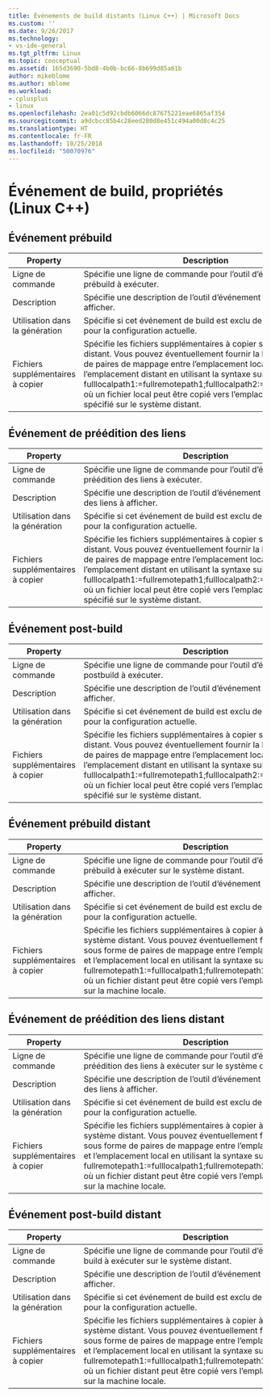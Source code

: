```yaml
---
title: Événements de build distants (Linux C++) | Microsoft Docs
ms.custom: ''
ms.date: 9/26/2017
ms.technology:
- vs-ide-general
ms.tgt_pltfrm: Linux
ms.topic: conceptual
ms.assetid: 165d3690-5bd8-4b0b-bc66-8b699d85a61b
author: mikeblome
ms.author: mblome
ms.workload:
- cplusplus
- linux
ms.openlocfilehash: 2ea01c5d92cbdb6066dc87675221eae6865af354
ms.sourcegitcommit: a9dcbcc85b4c28eed280d8e451c494a00d8c4c25
ms.translationtype: HT
ms.contentlocale: fr-FR
ms.lasthandoff: 10/25/2018
ms.locfileid: "50070976"
---
```

# <a name="build-event-properties-linux-c"></a>Événement de build, propriétés (Linux C++)

## <a name="pre-build-event"></a>Événement prébuild

Property | Description
--- | ---
Ligne de commande | Spécifie une ligne de commande pour l’outil d’événement prébuild à exécuter.
Description | Spécifie une description de l’outil d’événement prébuild à afficher.
Utilisation dans la génération | Spécifie si cet événement de build est exclu de la génération pour la configuration actuelle.
Fichiers supplémentaires à copier | Spécifie les fichiers supplémentaires à copier sur le système distant. Vous pouvez éventuellement fournir la liste sous forme de paires de mappage entre l’emplacement local et l’emplacement distant en utilisant la syntaxe suivante : fulllocalpath1:=fullremotepath1;fulllocalpath2:=fullremotepath2, où un fichier local peut être copié vers l’emplacement distant spécifié sur le système distant.

## <a name="pre-link-event"></a>Événement de préédition des liens

Property | Description
--- | ---
Ligne de commande | Spécifie une ligne de commande pour l’outil d’événement de préédition des liens à exécuter.
Description | Spécifie une description de l’outil d’événement de préédition des liens à afficher.
Utilisation dans la génération | Spécifie si cet événement de build est exclu de la génération pour la configuration actuelle.
Fichiers supplémentaires à copier | Spécifie les fichiers supplémentaires à copier sur le système distant. Vous pouvez éventuellement fournir la liste sous forme de paires de mappage entre l’emplacement local et l’emplacement distant en utilisant la syntaxe suivante : fulllocalpath1:=fullremotepath1;fulllocalpath2:=fullremotepath2, où un fichier local peut être copié vers l’emplacement distant spécifié sur le système distant.

## <a name="post-build-event"></a>Événement post-build

Property | Description
--- | ---
Ligne de commande | Spécifie une ligne de commande pour l’outil d’événement postbuild à exécuter.
Description | Spécifie une description de l’outil d’événement post-build à afficher.
Utilisation dans la génération | Spécifie si cet événement de build est exclu de la génération pour la configuration actuelle.
Fichiers supplémentaires à copier | Spécifie les fichiers supplémentaires à copier sur le système distant. Vous pouvez éventuellement fournir la liste sous forme de paires de mappage entre l’emplacement local et l’emplacement distant en utilisant la syntaxe suivante : fulllocalpath1:=fullremotepath1;fulllocalpath2:=fullremotepath2, où un fichier local peut être copié vers l’emplacement distant spécifié sur le système distant.

## <a name="remote-pre-build-event"></a>Événement prébuild distant

Property | Description
--- | ---
Ligne de commande | Spécifie une ligne de commande pour l’outil d’événement prébuild à exécuter sur le système distant.
Description | Spécifie une description de l’outil d’événement prébuild à afficher.
Utilisation dans la génération | Spécifie si cet événement de build est exclu de la génération pour la configuration actuelle.
Fichiers supplémentaires à copier | Spécifie les fichiers supplémentaires à copier à partir du système distant. Vous pouvez éventuellement fournir la liste sous forme de paires de mappage entre l’emplacement distant et l’emplacement local en utilisant la syntaxe suivante : fullremotepath1:=fulllocalpath1;fullremotepath2:=fulllocalpath2, où un fichier distant peut être copié vers l’emplacement spécifié sur la machine locale.

## <a name="remote-pre-link-event"></a>Événement de préédition des liens distant

Property | Description
--- | ---
Ligne de commande | Spécifie une ligne de commande pour l’outil d’événement de préédition des liens à exécuter sur le système distant.
Description | Spécifie une description de l’outil d’événement de préédition des liens à afficher.
Utilisation dans la génération | Spécifie si cet événement de build est exclu de la génération pour la configuration actuelle.
Fichiers supplémentaires à copier | Spécifie les fichiers supplémentaires à copier à partir du système distant. Vous pouvez éventuellement fournir la liste sous forme de paires de mappage entre l’emplacement distant et l’emplacement local en utilisant la syntaxe suivante : fullremotepath1:=fulllocalpath1;fullremotepath2:=fulllocalpath2, où un fichier distant peut être copié vers l’emplacement spécifié sur la machine locale.

## <a name="remote-post-build-event"></a>Événement post-build distant

Property | Description
--- | ---
Ligne de commande | Spécifie une ligne de commande pour l’outil d’événement post-build à exécuter sur le système distant.
Description | Spécifie une description de l’outil d’événement post-build à afficher.
Utilisation dans la génération | Spécifie si cet événement de build est exclu de la génération pour la configuration actuelle.
Fichiers supplémentaires à copier | Spécifie les fichiers supplémentaires à copier à partir du système distant. Vous pouvez éventuellement fournir la liste sous forme de paires de mappage entre l’emplacement distant et l’emplacement local en utilisant la syntaxe suivante : fullremotepath1:=fulllocalpath1;fullremotepath2:=fulllocalpath2, où un fichier distant peut être copié vers l’emplacement spécifié sur la machine locale.
